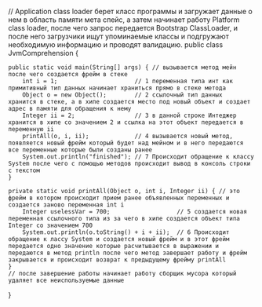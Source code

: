 // Application class loader берет класс программы и загружает данные о нем в область памяти мета спейс, а затем начинает работу Platform class loader, после чего запрос передается Bootstrap ClassLoader, и после него загрузчики ищут упоминаемые классы и подгружают необходимую информацию и проводят валидацию. 
public class JvmComprehension {      

    public static void main(String[] args) { // вызывается метод мейн после чего создается фрейм в стеке
        int i = 1;                      // 1 переменная типа инт как примитивный тип данных начинает храниться прямо в стеке метода
        Object o = new Object();        // 2 ссылочный тип данных  хранится в стеке, а в хипе создается место под новый объект и создает адрес в памяти для обращения к нему
        Integer ii = 2;                 // 3 в данной строке Интеджер хранится в хипе со значением 2 и ссылка на этот объект передается в переменную ii
        printAll(o, i, ii);             // 4 вызывается новый метод, появляется новый фрейм который будет над мейном и в него передаются все переменные которые были созданы ранее
        System.out.println("finished"); // 7 Происходит обращение к классу System после чего с помощью методов происходит вывод в консоль строки с текстом
    }

    private static void printAll(Object o, int i, Integer ii) { // это фрейм в котором происходит прием ранее объявленных переменных и создается заново переменная int i
        Integer uselessVar = 700;                   // 5 создается новая переменная ссылочного типа из за чего в хипе создается объект типа Integer со значением 700
        System.out.println(o.toString() + i + ii);  // 6 Происходит обращение к лассу System и создается новый фрейм и в этот фрейм передается одно значение которые расчитывается в выражении и передаются в метод println после чего метод завершает работу и фрейм закрывается и происходит возврат к предыдущему фрейму printAll
    } 
    // после завершение работы начинает работу сборщик мусора который удаляет все неиспользуемые данные
}